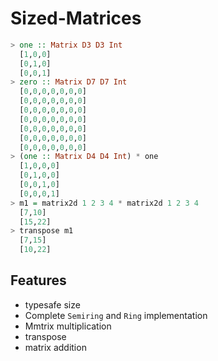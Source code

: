 Sized-Matrices
====

```purescript
> one :: Matrix D3 D3 Int
  [1,0,0]
  [0,1,0]
  [0,0,1]
> zero :: Matrix D7 D7 Int
  [0,0,0,0,0,0,0]
  [0,0,0,0,0,0,0]
  [0,0,0,0,0,0,0]
  [0,0,0,0,0,0,0]
  [0,0,0,0,0,0,0]
  [0,0,0,0,0,0,0]
  [0,0,0,0,0,0,0]
> (one :: Matrix D4 D4 Int) * one
  [1,0,0,0]
  [0,1,0,0]
  [0,0,1,0]
  [0,0,0,1]
> m1 = matrix2d 1 2 3 4 * matrix2d 1 2 3 4 
  [7,10]
  [15,22]
> transpose m1
  [7,15]
  [10,22]

```

Features
-- 

- typesafe size
- Complete `Semiring` and `Ring` implementation
- Mmtrix multiplication
- transpose
- matrix addition